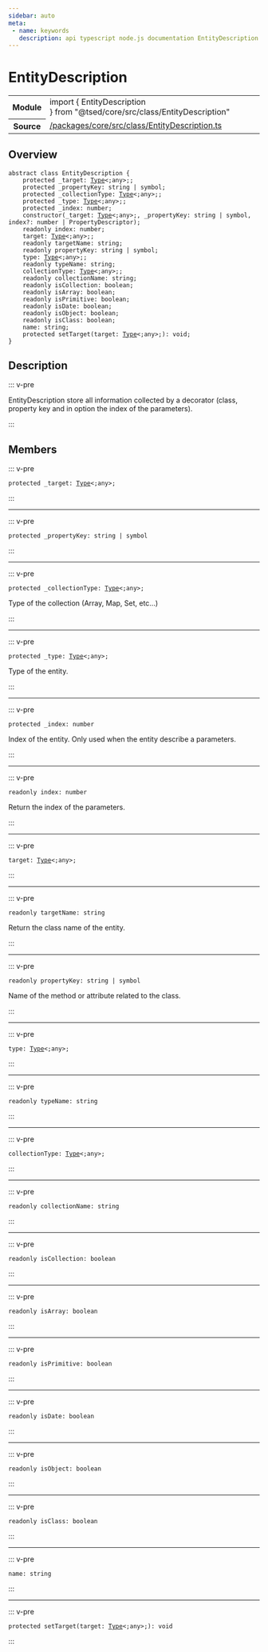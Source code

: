 ```yaml
---
sidebar: auto
meta:
 - name: keywords
   description: api typescript node.js documentation EntityDescription class
---
```

# EntityDescription <Badge text="Class" type="class"/>
<!-- Summary -->
<section class="symbol-info"><table class="is-full-width"><tbody><tr><th>Module</th><td><div class="lang-typescript"><span class="token keyword">import</span> { EntityDescription }&nbsp;<span class="token keyword">from</span>&nbsp;<span class="token string">"@tsed/core/src/class/EntityDescription"</span></div></td></tr><tr><th>Source</th><td><a href="https://github.com/Romakita/ts-express-decorators/blob/v5.0.2/packages/core/src/class/EntityDescription.ts#L0-L0">/packages/core/src/class/EntityDescription.ts</a></td></tr></tbody></table></section>

<!-- Overview -->
## Overview


<pre><code class="typescript-lang "><span class="token keyword">abstract</span> <span class="token keyword">class</span> EntityDescription <span class="token punctuation">{</span>
    <span class="token keyword">protected</span> _target<span class="token punctuation">:</span> <a href="/api/core/interfaces/Type.html"><span class="token">Type</span></a>&lt<span class="token punctuation">;</span><span class="token keyword">any</span>&gt<span class="token punctuation">;</span><span class="token punctuation">;</span>
    <span class="token keyword">protected</span> _propertyKey<span class="token punctuation">:</span> <span class="token keyword">string</span> | symbol<span class="token punctuation">;</span>
    <span class="token keyword">protected</span> _collectionType<span class="token punctuation">:</span> <a href="/api/core/interfaces/Type.html"><span class="token">Type</span></a>&lt<span class="token punctuation">;</span><span class="token keyword">any</span>&gt<span class="token punctuation">;</span><span class="token punctuation">;</span>
    <span class="token keyword">protected</span> _type<span class="token punctuation">:</span> <a href="/api/core/interfaces/Type.html"><span class="token">Type</span></a>&lt<span class="token punctuation">;</span><span class="token keyword">any</span>&gt<span class="token punctuation">;</span><span class="token punctuation">;</span>
    <span class="token keyword">protected</span> _index<span class="token punctuation">:</span> <span class="token keyword">number</span><span class="token punctuation">;</span>
    <span class="token keyword">constructor</span><span class="token punctuation">(</span>_target<span class="token punctuation">:</span> <a href="/api/core/interfaces/Type.html"><span class="token">Type</span></a>&lt<span class="token punctuation">;</span><span class="token keyword">any</span>&gt<span class="token punctuation">;</span><span class="token punctuation">,</span> _propertyKey<span class="token punctuation">:</span> <span class="token keyword">string</span> | symbol<span class="token punctuation">,</span> index?<span class="token punctuation">:</span> <span class="token keyword">number</span> | PropertyDescriptor<span class="token punctuation">)</span><span class="token punctuation">;</span>
    <span class="token keyword">readonly</span> index<span class="token punctuation">:</span> <span class="token keyword">number</span><span class="token punctuation">;</span>
    target<span class="token punctuation">:</span> <a href="/api/core/interfaces/Type.html"><span class="token">Type</span></a>&lt<span class="token punctuation">;</span><span class="token keyword">any</span>&gt<span class="token punctuation">;</span><span class="token punctuation">;</span>
    <span class="token keyword">readonly</span> targetName<span class="token punctuation">:</span> <span class="token keyword">string</span><span class="token punctuation">;</span>
    <span class="token keyword">readonly</span> propertyKey<span class="token punctuation">:</span> <span class="token keyword">string</span> | symbol<span class="token punctuation">;</span>
    type<span class="token punctuation">:</span> <a href="/api/core/interfaces/Type.html"><span class="token">Type</span></a>&lt<span class="token punctuation">;</span><span class="token keyword">any</span>&gt<span class="token punctuation">;</span><span class="token punctuation">;</span>
    <span class="token keyword">readonly</span> typeName<span class="token punctuation">:</span> <span class="token keyword">string</span><span class="token punctuation">;</span>
    collectionType<span class="token punctuation">:</span> <a href="/api/core/interfaces/Type.html"><span class="token">Type</span></a>&lt<span class="token punctuation">;</span><span class="token keyword">any</span>&gt<span class="token punctuation">;</span><span class="token punctuation">;</span>
    <span class="token keyword">readonly</span> collectionName<span class="token punctuation">:</span> <span class="token keyword">string</span><span class="token punctuation">;</span>
    <span class="token keyword">readonly</span> isCollection<span class="token punctuation">:</span> <span class="token keyword">boolean</span><span class="token punctuation">;</span>
    <span class="token keyword">readonly</span> isArray<span class="token punctuation">:</span> <span class="token keyword">boolean</span><span class="token punctuation">;</span>
    <span class="token keyword">readonly</span> isPrimitive<span class="token punctuation">:</span> <span class="token keyword">boolean</span><span class="token punctuation">;</span>
    <span class="token keyword">readonly</span> isDate<span class="token punctuation">:</span> <span class="token keyword">boolean</span><span class="token punctuation">;</span>
    <span class="token keyword">readonly</span> isObject<span class="token punctuation">:</span> <span class="token keyword">boolean</span><span class="token punctuation">;</span>
    <span class="token keyword">readonly</span> isClass<span class="token punctuation">:</span> <span class="token keyword">boolean</span><span class="token punctuation">;</span>
    name<span class="token punctuation">:</span> <span class="token keyword">string</span><span class="token punctuation">;</span>
    <span class="token keyword">protected</span> <span class="token function">setTarget</span><span class="token punctuation">(</span>target<span class="token punctuation">:</span> <a href="/api/core/interfaces/Type.html"><span class="token">Type</span></a>&lt<span class="token punctuation">;</span><span class="token keyword">any</span>&gt<span class="token punctuation">;</span><span class="token punctuation">)</span><span class="token punctuation">:</span> <span class="token keyword">void</span><span class="token punctuation">;</span>
<span class="token punctuation">}</span></code></pre>



<!-- Description -->
## Description

::: v-pre

EntityDescription store all information collected by a decorator (class, property key and in option the index of the parameters).

:::


<!-- Members -->




## Members


::: v-pre

<div class="method-overview">
<pre><code class="typescript-lang "><span class="token keyword">protected</span> _target<span class="token punctuation">:</span> <a href="/api/core/interfaces/Type.html"><span class="token">Type</span></a>&lt<span class="token punctuation">;</span><span class="token keyword">any</span>&gt<span class="token punctuation">;</span></code></pre>

</div>



:::



***



::: v-pre

<div class="method-overview">
<pre><code class="typescript-lang "><span class="token keyword">protected</span> _propertyKey<span class="token punctuation">:</span> <span class="token keyword">string</span> | symbol</code></pre>

</div>



:::



***



::: v-pre

<div class="method-overview">
<pre><code class="typescript-lang "><span class="token keyword">protected</span> _collectionType<span class="token punctuation">:</span> <a href="/api/core/interfaces/Type.html"><span class="token">Type</span></a>&lt<span class="token punctuation">;</span><span class="token keyword">any</span>&gt<span class="token punctuation">;</span></code></pre>

</div>



Type of the collection (Array, Map, Set, etc...)



:::



***



::: v-pre

<div class="method-overview">
<pre><code class="typescript-lang "><span class="token keyword">protected</span> _type<span class="token punctuation">:</span> <a href="/api/core/interfaces/Type.html"><span class="token">Type</span></a>&lt<span class="token punctuation">;</span><span class="token keyword">any</span>&gt<span class="token punctuation">;</span></code></pre>

</div>



Type of the entity.



:::



***



::: v-pre

<div class="method-overview">
<pre><code class="typescript-lang "><span class="token keyword">protected</span> _index<span class="token punctuation">:</span> <span class="token keyword">number</span></code></pre>

</div>



Index of the entity. Only used when the entity describe a parameters.



:::



***



::: v-pre

<div class="method-overview">
<pre><code class="typescript-lang "><span class="token keyword">readonly</span> index<span class="token punctuation">:</span> <span class="token keyword">number</span></code></pre>

</div>



Return the index of the parameters.



:::



***



::: v-pre

<div class="method-overview">
<pre><code class="typescript-lang ">target<span class="token punctuation">:</span> <a href="/api/core/interfaces/Type.html"><span class="token">Type</span></a>&lt<span class="token punctuation">;</span><span class="token keyword">any</span>&gt<span class="token punctuation">;</span></code></pre>

</div>



:::



***



::: v-pre

<div class="method-overview">
<pre><code class="typescript-lang "><span class="token keyword">readonly</span> targetName<span class="token punctuation">:</span> <span class="token keyword">string</span></code></pre>

</div>



Return the class name of the entity.



:::



***



::: v-pre

<div class="method-overview">
<pre><code class="typescript-lang "><span class="token keyword">readonly</span> propertyKey<span class="token punctuation">:</span> <span class="token keyword">string</span> | symbol</code></pre>

</div>



Name of the method or attribute related to the class.



:::



***



::: v-pre

<div class="method-overview">
<pre><code class="typescript-lang ">type<span class="token punctuation">:</span> <a href="/api/core/interfaces/Type.html"><span class="token">Type</span></a>&lt<span class="token punctuation">;</span><span class="token keyword">any</span>&gt<span class="token punctuation">;</span></code></pre>

</div>



:::



***



::: v-pre

<div class="method-overview">
<pre><code class="typescript-lang "><span class="token keyword">readonly</span> typeName<span class="token punctuation">:</span> <span class="token keyword">string</span></code></pre>

</div>



:::



***



::: v-pre

<div class="method-overview">
<pre><code class="typescript-lang ">collectionType<span class="token punctuation">:</span> <a href="/api/core/interfaces/Type.html"><span class="token">Type</span></a>&lt<span class="token punctuation">;</span><span class="token keyword">any</span>&gt<span class="token punctuation">;</span></code></pre>

</div>



:::



***



::: v-pre

<div class="method-overview">
<pre><code class="typescript-lang "><span class="token keyword">readonly</span> collectionName<span class="token punctuation">:</span> <span class="token keyword">string</span></code></pre>

</div>



:::



***



::: v-pre

<div class="method-overview">
<pre><code class="typescript-lang "><span class="token keyword">readonly</span> isCollection<span class="token punctuation">:</span> <span class="token keyword">boolean</span></code></pre>

</div>



:::



***



::: v-pre

<div class="method-overview">
<pre><code class="typescript-lang "><span class="token keyword">readonly</span> isArray<span class="token punctuation">:</span> <span class="token keyword">boolean</span></code></pre>

</div>



:::



***



::: v-pre

<div class="method-overview">
<pre><code class="typescript-lang "><span class="token keyword">readonly</span> isPrimitive<span class="token punctuation">:</span> <span class="token keyword">boolean</span></code></pre>

</div>



:::



***



::: v-pre

<div class="method-overview">
<pre><code class="typescript-lang "><span class="token keyword">readonly</span> isDate<span class="token punctuation">:</span> <span class="token keyword">boolean</span></code></pre>

</div>



:::



***



::: v-pre

<div class="method-overview">
<pre><code class="typescript-lang "><span class="token keyword">readonly</span> isObject<span class="token punctuation">:</span> <span class="token keyword">boolean</span></code></pre>

</div>



:::



***



::: v-pre

<div class="method-overview">
<pre><code class="typescript-lang "><span class="token keyword">readonly</span> isClass<span class="token punctuation">:</span> <span class="token keyword">boolean</span></code></pre>

</div>



:::



***



::: v-pre

<div class="method-overview">
<pre><code class="typescript-lang ">name<span class="token punctuation">:</span> <span class="token keyword">string</span></code></pre>

</div>



:::



***



::: v-pre

<div class="method-overview">
<pre><code class="typescript-lang "><span class="token keyword">protected</span> <span class="token function">setTarget</span><span class="token punctuation">(</span>target<span class="token punctuation">:</span> <a href="/api/core/interfaces/Type.html"><span class="token">Type</span></a>&lt<span class="token punctuation">;</span><span class="token keyword">any</span>&gt<span class="token punctuation">;</span><span class="token punctuation">)</span><span class="token punctuation">:</span> <span class="token keyword">void</span></code></pre>

</div>



:::
